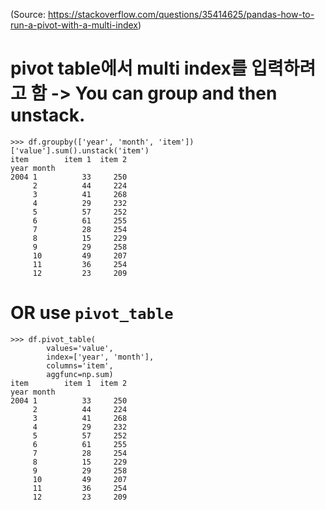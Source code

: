 (Source: https://stackoverflow.com/questions/35414625/pandas-how-to-run-a-pivot-with-a-multi-index)

# pivot table에서 multi index를 입력하려고 함 -> You can group and then unstack.

```
>>> df.groupby(['year', 'month', 'item'])['value'].sum().unstack('item')
item        item 1  item 2
year month                
2004 1          33     250
     2          44     224
     3          41     268
     4          29     232
     5          57     252
     6          61     255
     7          28     254
     8          15     229
     9          29     258
     10         49     207
     11         36     254
     12         23     209
```


# OR use `pivot_table`

```
>>> df.pivot_table(
        values='value', 
        index=['year', 'month'], 
        columns='item', 
        aggfunc=np.sum)
item        item 1  item 2
year month                
2004 1          33     250
     2          44     224
     3          41     268
     4          29     232
     5          57     252
     6          61     255
     7          28     254
     8          15     229
     9          29     258
     10         49     207
     11         36     254
     12         23     209
```
